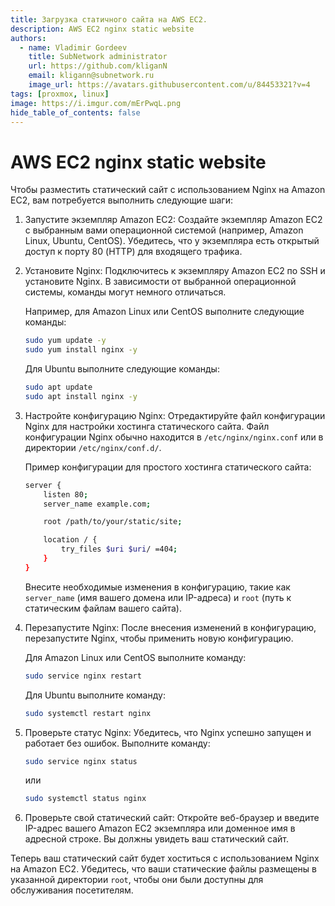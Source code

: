 ```yaml
---
title: Загрузка статичного сайта на AWS EC2.
description: AWS EC2 nginx static website
authors:
  - name: Vladimir Gordeev
    title: SubNetwork administrator
    url: https://github.com/kliganN
    email: kligann@subnetwork.ru
    image_url: https://avatars.githubusercontent.com/u/84453321?v=4
tags: [proxmox, linux]
image: https://i.imgur.com/mErPwqL.png
hide_table_of_contents: false
---
```



# AWS EC2 nginx static website

Чтобы разместить статический сайт с использованием Nginx на Amazon EC2, вам потребуется выполнить следующие шаги:

1. Запустите экземпляр Amazon EC2: Создайте экземпляр Amazon EC2 с выбранным вами операционной системой (например, Amazon Linux, Ubuntu, CentOS). Убедитесь, что у экземпляра есть открытый доступ к порту 80 (HTTP) для входящего трафика.
2. Установите Nginx: Подключитесь к экземпляру Amazon EC2 по SSH и установите Nginx. В зависимости от выбранной операционной системы, команды могут немного отличаться.
    
    Например, для Amazon Linux или CentOS выполните следующие команды:
    
    ```bash
    sudo yum update -y
    sudo yum install nginx -y
    ```
    
    Для Ubuntu выполните следующие команды:
    
    ```bash
    sudo apt update
    sudo apt install nginx -y
    ```
    
3. Настройте конфигурацию Nginx: Отредактируйте файл конфигурации Nginx для настройки хостинга статического сайта. Файл конфигурации Nginx обычно находится в `/etc/nginx/nginx.conf` или в директории `/etc/nginx/conf.d/`.
    
    Пример конфигурации для простого хостинга статического сайта:
    
    ```bash
    server {
        listen 80;
        server_name example.com;
    
        root /path/to/your/static/site;
    
        location / {
            try_files $uri $uri/ =404;
        }
    }
    ```
    
    Внесите необходимые изменения в конфигурацию, такие как `server_name` (имя вашего домена или IP-адреса) и `root` (путь к статическим файлам вашего сайта).
    
4. Перезапустите Nginx: После внесения изменений в конфигурацию, перезапустите Nginx, чтобы применить новую конфигурацию.
    
    Для Amazon Linux или CentOS выполните команду:
    
    ```bash
    sudo service nginx restart
    ```
    
    Для Ubuntu выполните команду:
    
    ```bash
    sudo systemctl restart nginx
    ```
    
5. Проверьте статус Nginx: Убедитесь, что Nginx успешно запущен и работает без ошибок. Выполните команду:
    
    ```bash
    sudo service nginx status
    ```
    
    или
    
    ```bash
    sudo systemctl status nginx
    ```
    
6. Проверьте свой статический сайт: Откройте веб-браузер и введите IP-адрес вашего Amazon EC2 экземпляра или доменное имя в адресной строке. Вы должны увидеть ваш статический сайт.

Теперь ваш статический сайт будет хоститься с использованием Nginx на Amazon EC2. Убедитесь, что ваши статические файлы размещены в указанной директории `root`, чтобы они были доступны для обслуживания посетителям.